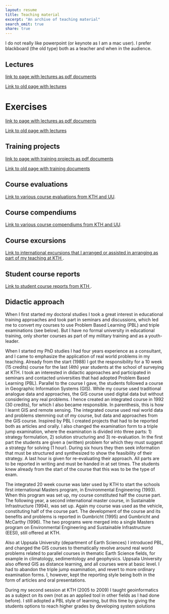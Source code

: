 ```yaml
---
layout: resume
title: Teaching material
excerpt: "An archive of teaching material"
search_omit: true
share: true
---
```


I do not really like powerpoint (or keynote as I am a mac user). I prefer blackboard (the old type) both as a teacher and when in the audience.

## Lectures

[link to page with lectures as pdf documents](../lectures)

[Link to old page with lectures](http://www.karttur.com/private/teaching/index.htm)

<h1 class='foot-description'></h1>
<h1 class='foot-description'>Exercises</h1>

[link to page with lectures as pdf documents](../assignment)

[Link to old page with lectures](http://www.karttur.com/private/teaching/index.htm)

## Training projects

[link to page with training projects as pdf documents](../pblproject)

[Link to old page with training documents](http://www.karttur.com/private/teaching/index.htm)

## Course evaluations

[Link to various course evaluations from KTH and UU](../courseevaluations).

## Course compendiums

[Link to various course compendiums from KTH and UU](../coursecompendiums).


## Course excursions

[Link to international excursions that I arranged or assisted in arranging as part of my teaching at KTH ](../courseexcursions).

## Student course reports

[Link to student course reports from KTH ](../courseprojects).

## Didactic approach

When I first started my doctoral studies I took a great interest in educational training approaches and took part in seminars and discussions, which led me to convert my courses to use Problem Based Learning (PBL) and triple examinations (see below). But I have no formal university in educational training, only shorter courses as part of my military training and as a youth-leader.

When I started my PhD studies I had four years experience as a consultant, and I came to emphasize the application of real world problems in my teaching. Already from the start (1988) I got the responsibility for a 10 week (15 credits) course for the last (4th) year students at the school of surveying at KTH. I took an interested in didactic approaches and participated in seminars and contacted universities that had adopted Problem Based Learning (PBL). Parallel to the course I gave, the students followed a course in Geographic Information Systems (GIS). While my course used traditional analogue data and approaches, the GIS course used digital data but without considering any real problems. I hence created an integrated course in 1992 (30 credits), for which I also became responsible. In parenthesis, this is how I learnt GIS and remote sensing. The integrated course used real world data and problems stemming out of my course, but data and approaches from the GIS course. Inspired by PBL I created projects that had to be reported both as articles and orally. I also changed the examination form to a triple jump examination, where the examination is divided into three parts: 1) strategy formulation, 2) solution structuring and 3) re-evaluation. In the first part the students are given a (written) problem for which they must suggest a strategy for solving (1 hour). During six hours they then seek information that must be structured and synthesized to show the feasibility of their strategy. A last hour is given for re-evaluating their approach. All parts are to be reported in writing and must be handed in at set times. The students knew already from the start of the course that this was to be the type of exam.

The integrated 20 week course was later used by KTH to start the schools first international Masters program, in Environmental Engineering (1993). When this program was set up, my course constituted half the course part. The following year, a second international master course, in Sustainable Infrastructure (1994), was set up. Again my course was used as the vehicle, constituting half of the course part. The development of the course and its benefits and problems is reported in Gumbricht (1995) and Gumbricht and McCarthy (1996). The two programs were merged into a single Masters program on Environmental Engineering and Sustainable Infrastructure (EESI), still offered at KTH.

Also at Uppsala University (department of Earth Sciences) I introduced PBL, and changed the GIS courses to thematically revolve around real world problems related to parallel courses in thematic Earth Science fields, for example in climatology, sedimentology and geophysics. Uppsala University also offered GIS as distance learning, and all courses were at basic level. I had to abandon the triple jump examination, and revert to more ordinary examination forms. I, however, kept the reporting style being both in the form of articles and oral presentations.

During my second session at KTH (2005 to 2009) I taught geoinformatics as a subject on its own (not as an applied tool in other fields as I had done before). I still adopted a PBL style of learning, but this time by giving the students options to reach higher grades by developing system solutions
